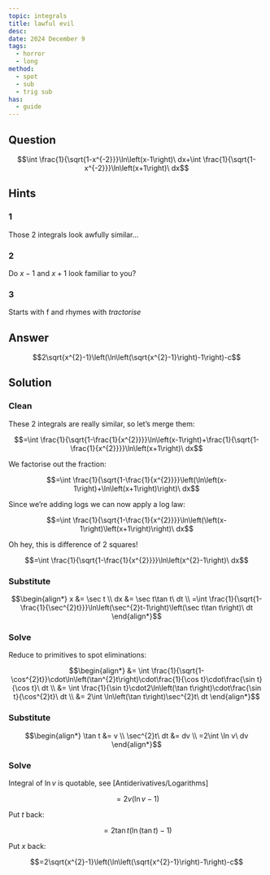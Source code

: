 ```yaml
---
topic: integrals
title: lawful evil
desc: 
date: 2024 December 9
tags:
  - horror
  - long
method:
  - spot
  - sub
  - trig sub
has:
  - guide
---
```



## Question
```math
\int \frac{1}{\sqrt{1-x^{-2}}}\ln\left(x-1\right)\ dx+\int \frac{1}{\sqrt{1-x^{-2}}}\ln\left(x+1\right)\ dx
```


## Hints

### 1
Those 2 integrals look awfully similar...

### 2
Do $x - 1$ and $x + 1$ look familiar to you?

### 3
Starts with f and rhymes with <em>tractorise</em>


## Answer
```math
2\sqrt{x^{2}-1}\left(\ln\left(\sqrt{x^{2}-1}\right)-1\right)-c
```


## Solution

### Clean
These 2 integrals are really similar, so let’s merge them:

```math
=\int \frac{1}{\sqrt{1-\frac{1}{x^{2}}}}\ln\left(x-1\right)+\frac{1}{\sqrt{1-\frac{1}{x^{2}}}}\ln\left(x+1\right)\ dx
```

We factorise out the fraction:

```math
=\int \frac{1}{\sqrt{1-\frac{1}{x^{2}}}}\left(\ln\left(x-1\right)+\ln\left(x+1\right)\right)\ dx
```

Since we’re adding logs we can now apply a log law:

```math
=\int \frac{1}{\sqrt{1-\frac{1}{x^{2}}}}\ln\left(\left(x-1\right)\left(x+1\right)\right)\ dx
```

Oh hey, this is difference of 2 squares!

```math
=\int \frac{1}{\sqrt{1-\frac{1}{x^{2}}}}\ln\left(x^{2}-1\right)\ dx
```

### Substitute

```math
\begin{align*}
  x &= \sec t
  \\ dx &= \sec t\tan t\ dt
  \\ =\int \frac{1}{\sqrt{1-\frac{1}{\sec^{2}t}}}\ln\left(\sec^{2}t-1\right)\left(\sec t\tan t\right)\ dt
\end{align*}
```

### Solve
Reduce to primitives to spot eliminations:

```math
\begin{align*}
  &= \int \frac{1}{\sqrt{1-\cos^{2}t}}\cdot\ln\left(\tan^{2}t\right)\cdot\frac{1}{\cos t}\cdot\frac{\sin t}{\cos t}\ dt
  \\ &= \int \frac{1}{\sin t}\cdot2\ln\left(\tan t\right)\cdot\frac{\sin t}{\cos^{2}t}\ dt
  \\ &= 2\int \ln\left(\tan t\right)\sec^{2}t\ dt
\end{align*}
```

### Substitute

```math
\begin{align*}
  \tan t &= v
  \\ \sec^{2}t\ dt &= dv
  \\ =2\int \ln v\ dv
\end{align*}
```

### Solve
Integral of $\ln{v}$ is quotable, see [Antiderivatives/Logarithms]

```math
=2v\left(\ln v-1\right)
```

Put $t$ back:

```math
=2\tan t\left(\ln\left(\tan t\right)-1\right)
```

Put $x$ back:

```math
=2\sqrt{x^{2}-1}\left(\ln\left(\sqrt{x^{2}-1}\right)-1\right)-c
```

